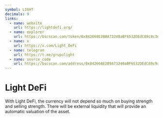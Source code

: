 ```yaml
---
symbol: LIGHT
decimals: 9
links:
  - name: website
    url: https://lightdefi.org/
  - name: explorer
    url: https://bscscan.com/token/0x842668E2B9A73240aBF6532DEdC89c9c3e050C98
  - name: x
    url: https://x.com/Light_DeFi
  - name: telegram
    url: https://t.me/grupolight
  - name: source_code
    url: https://bscscan.com/address/0x842668E2B9A73240aBF6532DEdC89c9c3e050C98#code
---
```


# Light DeFi

With Light DeFi, the currency will not depend so much on buying strength and selling strength. There will be external liquidity that will provide an automatic valuation of the asset.
